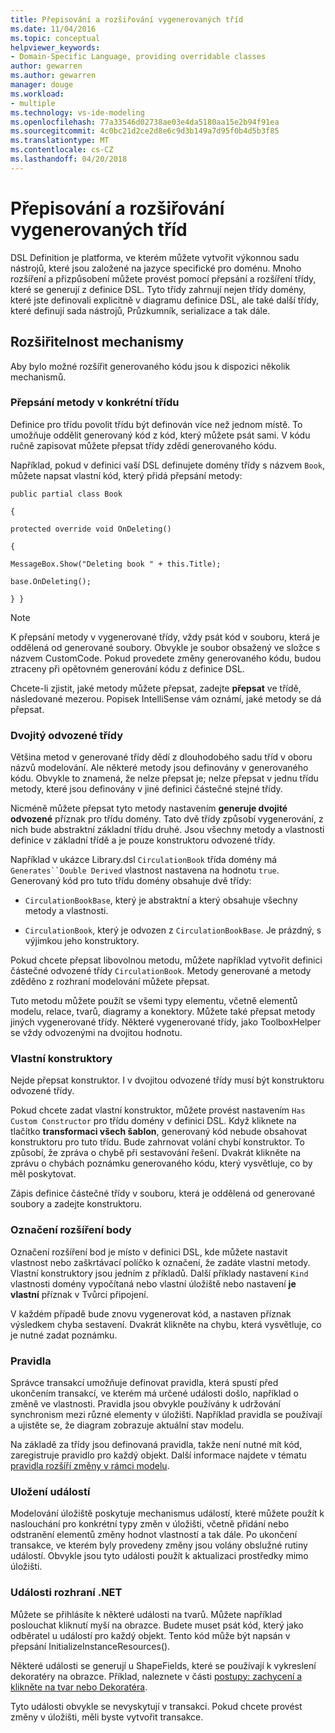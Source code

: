```yaml
---
title: Přepisování a rozšiřování vygenerovaných tříd
ms.date: 11/04/2016
ms.topic: conceptual
helpviewer_keywords:
- Domain-Specific Language, providing overridable classes
author: gewarren
ms.author: gewarren
manager: douge
ms.workload:
- multiple
ms.technology: vs-ide-modeling
ms.openlocfilehash: 77a33546d02738ae03e4da5180aa15e2b94f91ea
ms.sourcegitcommit: 4c0bc21d2ce2d8e6c9d3b149a7d95f0b4d5b3f85
ms.translationtype: MT
ms.contentlocale: cs-CZ
ms.lasthandoff: 04/20/2018
---
```

# <a name="overriding-and-extending-the-generated-classes"></a>Přepisování a rozšiřování vygenerovaných tříd
DSL Definition je platforma, ve kterém můžete vytvořit výkonnou sadu nástrojů, které jsou založené na jazyce specifické pro doménu. Mnoho rozšíření a přizpůsobení můžete provést pomocí přepsání a rozšíření třídy, které se generují z definice DSL. Tyto třídy zahrnují nejen třídy domény, které jste definovali explicitně v diagramu definice DSL, ale také další třídy, které definují sada nástrojů, Průzkumník, serializace a tak dále.

## <a name="extensibility-mechanisms"></a>Rozšiřitelnost mechanismy
 Aby bylo možné rozšířit generovaného kódu jsou k dispozici několik mechanismů.

### <a name="overriding-methods-in-a-partial-class"></a>Přepsání metody v konkrétní třídu
 Definice pro třídu povolit třídu být definován více než jednom místě. To umožňuje oddělit generovaný kód z kód, který můžete psát sami. V kódu ručně zapisovat můžete přepsat třídy zdědí generovaného kódu.

 Například, pokud v definici vaší DSL definujete domény třídy s názvem `Book`, můžete napsat vlastní kód, který přidá přepsání metody:

 `public partial class Book`

 `{`

 `protected override void OnDeleting()`

 `{`

 `MessageBox.Show("Deleting book " + this.Title);`

 `base.OnDeleting();`

 `} }`

> [!NOTE]
>  K přepsání metody v vygenerované třídy, vždy psát kód v souboru, která je oddělená od generované soubory. Obvykle je soubor obsažený ve složce s názvem CustomCode. Pokud provedete změny generovaného kódu, budou ztraceny při opětovném generování kódu z definice DSL.

 Chcete-li zjistit, jaké metody můžete přepsat, zadejte **přepsat** ve třídě, následované mezerou. Popisek IntelliSense vám oznámí, jaké metody se dá přepsat.

### <a name="double-derived-classes"></a>Dvojitý odvozené třídy
 Většina metod v generované třídy dědí z dlouhodobého sadu tříd v oboru názvů modelování. Ale některé metody jsou definovány v generovaného kódu. Obvykle to znamená, že nelze přepsat je; nelze přepsat v jednu třídu metody, které jsou definovány v jiné definici částečné stejné třídy.

 Nicméně můžete přepsat tyto metody nastavením **generuje dvojité odvozené** příznak pro třídu domény. Tato dvě třídy způsobí vygenerování, z nich bude abstraktní základní třídu druhé. Jsou všechny metody a vlastnosti definice v základní třídě a je pouze konstruktoru odvozené třídy.

 Například v ukázce Library.dsl `CirculationBook` třída domény má `Generates``Double Derived` vlastnost nastavena na hodnotu `true`. Generovaný kód pro tuto třídu domény obsahuje dvě třídy:

-   `CirculationBookBase`, který je abstraktní a který obsahuje všechny metody a vlastnosti.

-   `CirculationBook`, který je odvozen z `CirculationBookBase`. Je prázdný, s výjimkou jeho konstruktory.

 Pokud chcete přepsat libovolnou metodu, můžete například vytvořit definici částečné odvozené třídy `CirculationBook`. Metody generované a metody zděděno z rozhraní modelování můžete přepsat.

 Tuto metodu můžete použít se všemi typy elementu, včetně elementů modelu, relace, tvarů, diagramy a konektory. Můžete také přepsat metody jiných vygenerované třídy. Některé vygenerované třídy, jako ToolboxHelper se vždy odvozenými na dvojitou hodnotu.

### <a name="custom-constructors"></a>Vlastní konstruktory
 Nejde přepsat konstruktor. I v dvojitou odvozené třídy musí být konstruktoru odvozené třídy.

 Pokud chcete zadat vlastní konstruktor, můžete provést nastavením `Has Custom Constructor` pro třídu domény v definici DSL. Když kliknete na tlačítko **transformaci všech šablon**, generovaný kód nebude obsahovat konstruktoru pro tuto třídu. Bude zahrnovat volání chybí konstruktor. To způsobí, že zpráva o chybě při sestavování řešení. Dvakrát klikněte na zprávu o chybách poznámku generovaného kódu, který vysvětluje, co by měl poskytovat.

 Zápis definice částečné třídy v souboru, která je oddělená od generované soubory a zadejte konstruktoru.

### <a name="flagged-extension-points"></a>Označení rozšíření body
 Označení rozšíření bod je místo v definici DSL, kde můžete nastavit vlastnost nebo zaškrtávací políčko k označení, že zadáte vlastní metody. Vlastní konstruktory jsou jedním z příkladů. Další příklady nastavení `Kind` vlastnosti domény vypočítaná nebo vlastní úložiště nebo nastavení **je vlastní** příznak v Tvůrci připojení.

 V každém případě bude znovu vygenerovat kód, a nastaven příznak výsledkem chyba sestavení. Dvakrát klikněte na chybu, která vysvětluje, co je nutné zadat poznámku.

### <a name="rules"></a>Pravidla
 Správce transakcí umožňuje definovat pravidla, která spustí před ukončením transakcí, ve kterém má určené události došlo, například o změně ve vlastnosti. Pravidla jsou obvykle používány k udržování synchronism mezi různé elementy v úložišti. Například pravidla se používají a ujistěte se, že diagram zobrazuje aktuální stav modelu.

 Na základě za třídy jsou definovaná pravidla, takže není nutné mít kód, zaregistruje pravidlo pro každý objekt. Další informace najdete v tématu [pravidla rozšíří změny v rámci modelu](../modeling/rules-propagate-changes-within-the-model.md).

### <a name="store-events"></a>Uložení událostí
 Modelování úložiště poskytuje mechanismus událostí, které můžete použít k naslouchání pro konkrétní typy změn v úložišti, včetně přidání nebo odstranění elementů změny hodnot vlastností a tak dále. Po ukončení transakce, ve kterém byly provedeny změny jsou volány obslužné rutiny událostí. Obvykle jsou tyto události použít k aktualizaci prostředky mimo úložišti.

### <a name="net-events"></a>Události rozhraní .NET
 Můžete se přihlásíte k některé události na tvarů. Můžete například poslouchat kliknutí myší na obrazce. Budete muset psát kód, který jako odběratel u událostí pro každý objekt. Tento kód může být napsán v přepsání InitializeInstanceResources().

 Některé události se generují u ShapeFields, které se používají k vykreslení dekoratéry na obrazce. Příklad, naleznete v části [postupy: zachycení a klikněte na tvar nebo Dekoratéra](../modeling/how-to-intercept-a-click-on-a-shape-or-decorator.md).

 Tyto události obvykle se nevyskytují v transakci. Pokud chcete provést změny v úložišti, měli byste vytvořit transakce.